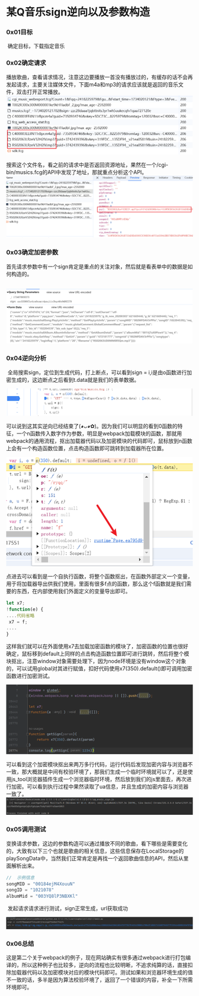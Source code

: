 # 某Q音乐sign逆向以及参数构造

### 0x01目标

​	确定目标，下载指定音乐

### 0x02确定请求

​	播放歌曲，查看请求情况，注意这边要播放一首没有播放过的，有缓存的话不会再发起请求，主要关注媒体文件，下面m4a和mp3的请求应该就是返回的音乐文件，双击打开正常播放。![image-20241213001552934](某Q音乐逆向及文件还原.assets/image-20241213001552934.png)

​	搜索这个文件名，看之前的请求中是否返回资源地址，果然在一个/cgi-bin/musics.fcg的API中发现了地址，那就重点分析这个API。![image-20241213001834113](某Q音乐逆向及文件还原.assets/image-20241213001834113.png)

### 0x03确定加密参数

​	首先请求参数中有一个sign肯定是重点的关注对象，然后就是看表单中的数据是如何构造的。

​	![image-20241213161238629](某Q音乐逆向及文件还原.assets/image-20241213161238629.png)

### 0x04逆向分析

​	全局搜索sign，定位到生成代码，打上断点，可以看到sign = i,i是由o函数进行加密生成的，这边断点之后看到t.data就是我们的表单数据。

![image-20241213161730449](某Q音乐逆向及文件还原.assets/image-20241213161730449.png)

​	可以说到这其实逆向已经结束了(◕ᴗ◕✿)。因为我们可以明显的看到0函数的特征，一个n函数传入数字作为参数，明显是webpack加载模块的函数，那就用webpack的通用流程，抠出加载器代码以及加密模块的代码即可，鼠标放到n函数上会有一个构造函数位置，点击构造函数即可跳转到加载器所在位置。

![image-20241213162414968](某Q音乐逆向及文件还原.assets/image-20241213162414968.png)

​	点进去可以看到是一个自执行函数，将整个函数抠出，在函数外部定义一个变量，用于将加载器导出供我们使用，里面有很多f点的函数，那么这个f函数就是我们需要的东西，在内部使用我们外面定义的变量导出即可。

```js
let x7;
!function(e) {
....代码省略
 x7 = f;
....
}
```

​	这样我们就可以在外面使用x7去加载加密函数的模块了，加密函数的位置也很好确定，鼠标移到default上同样的点击构造函数位置即可进行跳转，然后将整个模块抠出，注意window对象需要处理下，因为node环境是没有window这个对象的，可以试用global对其进行赋值，扣好代码使用x7(350).default()即可调用加密函数进行加密测试。

![image-20241213163332490](某Q音乐逆向及文件还原.assets/image-20241213163332490.png)

​	可以看到这个加密模块抠出来两万多行代码，运行代码后发现加密内容与浏览器不一致，那大概就是中间有校验环境了，那我们生成一个临时环境就可以了，还是使用js_tool浏览器插件生成一个浏览器临时环境，然后放到我们的js里面去，再次进行加密。可以看到执行过程中果然读取了ua信息，并且生成的加密内容与浏览器一致了。![image-20241213163628670](某Q音乐逆向及文件还原.assets/image-20241213163628670.png)

### 0x05调用测试

​	变换请求参数，这边的参数构造可以通过播放不同的歌曲，看下哪些是需要变化的，大致有以下三个也就是歌曲的相关信息，这些信息保存在LocalStorage的playSongData中，当然我们正常肯定是再找一个返回歌曲信息的API，然后从里面解析出来。

```js
//  示例信息
songMID = "00184ejM4XouuN"
songID = "1021078"
albumMid = "003YQ8lP3NBXKl"
```

​	发起请求请求进行测试，sign正常生成，url获取成功

![image-20241213181039187](某Q音乐逆向及文件还原.assets/image-20241213181039187.png)

### 0x06总结

​	这是第二个关于webpack的例子，现在网站确实有很多通过webpack进行打包编译的，所以这种例子也比较多，逆向的流程也比较明晰，不追求纯算的话，直接扣除加载器代码以及加密模块对应的模块代码即可。测试如果和浏览器环境生成的值不一致的话，多半是因为算法校验环境了，返回了一个错误的内容，补全一下所需环境即可。